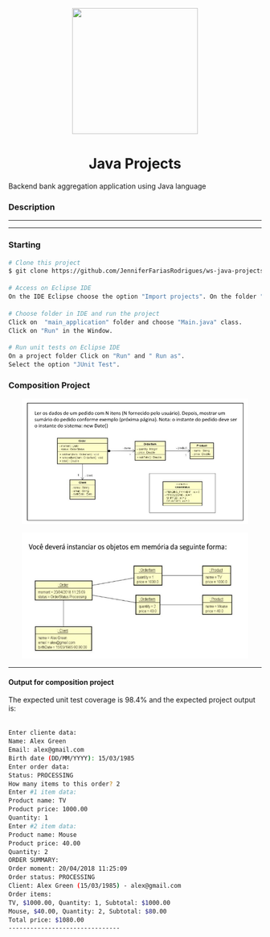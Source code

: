 <p align="center">
 <img src="https://qph.cf2.quoracdn.net/main-qimg-62be9fb6e1d7166e9cbeeed913096752" height="250" width="250">  </p>
 <h1 align="center">Java Projects</h1>
<p align="center">
</p>
Backend bank aggregation application using Java language 


### Description 
---



---

### Starting
```bash
# Clone this project
$ git clone https://github.com/JenniferFariasRodrigues/ws-java-projects.git

# Access on Eclipse IDE
On the IDE Eclipse choose the option "Import projects". On the folder "General" choose "Existing Projects into workspace" and choose  ws-java-projects folder.

# Choose folder in IDE and run the project
Click on  "main_application" folder and choose "Main.java" class.
Click on "Run" in the Window.

# Run unit tests on Eclipse IDE
On a project folder Click on "Run" and " Run as". 
Select the option "JUnit Test".

```
### Composition Project
<p align="center">
 <img src="composition/README/pics/WhatsApp Image 2022-11-28 at 18.59.01.jpeg" height="250" width="450">  </p>
<p align="center">
</p>
<p align="center">
 <img src="composition/README/pics/WhatsApp Image 2022-11-28 at 19.19.11.jpeg" height="250" width="450">  </p>
<p align="center">
</p>

---
#### Output for composition project
The expected unit test coverage is 98.4% and the expected project output is:
```bash

Enter cliente data:
Name: Alex Green
Email: alex@gmail.com
Birth date (DD/MM/YYYY): 15/03/1985
Enter order data:
Status: PROCESSING
How many items to this order? 2
Enter #1 item data:
Product name: TV
Product price: 1000.00
Quantity: 1
Enter #2 item data:
Product name: Mouse
Product price: 40.00
Quantity: 2
ORDER SUMMARY:
Order moment: 20/04/2018 11:25:09
Order status: PROCESSING
Client: Alex Green (15/03/1985) - alex@gmail.com
Order items:
TV, $1000.00, Quantity: 1, Subtotal: $1000.00
Mouse, $40.00, Quantity: 2, Subtotal: $80.00
Total price: $1080.00
-------------------------------

```


